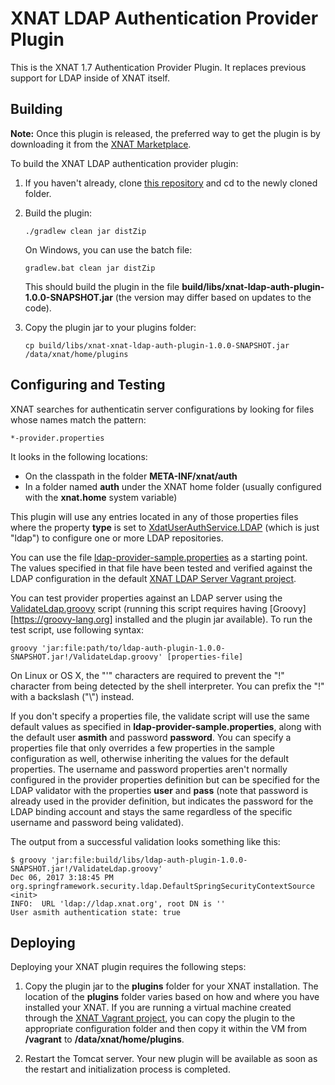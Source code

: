 # XNAT LDAP Authentication Provider Plugin #

This is the XNAT 1.7 Authentication Provider Plugin. It replaces previous support for LDAP inside of XNAT itself.

## Building ##

**Note:** Once this plugin is released, the preferred way to get the plugin is by downloading it from the [XNAT Marketplace](https://marketplace.xnat.org).

To build the XNAT LDAP authentication provider plugin:

1. If you haven't already, clone [this repository](https://bitbucket.org/xnatx/xnat-ldap-auth-plugin.git) and cd to the newly cloned folder.

1. Build the plugin:

    `./gradlew clean jar distZip` 
    
    On Windows, you can use the batch file:
    
    `gradlew.bat clean jar distZip`
    
    This should build the plugin in the file **build/libs/xnat-ldap-auth-plugin-1.0.0-SNAPSHOT.jar** 
    (the version may differ based on updates to the code).
    
1. Copy the plugin jar to your plugins folder: 

    `cp build/libs/xnat-xnat-ldap-auth-plugin-1.0.0-SNAPSHOT.jar /data/xnat/home/plugins`

## Configuring and Testing ##

XNAT searches for authenticatin server configurations by looking for files whose names match the pattern:

    *-provider.properties
    
It looks in the following locations:

* On the classpath in the folder **META-INF/xnat/auth**
* In a folder named **auth** under the XNAT home folder (usually configured with the **xnat.home** system variable)

This plugin will use any entries located in any of those properties files where the property **type** is set to [XdatUserAuthService.LDAP](https://bitbucket.org/xnatdev/xdat/src/master/src/main/java/org/nrg/xdat/services/XdatUserAuthService.java#XdatUserAuthService.java-21)
(which is just "ldap") to configure one or more LDAP repositories.

You can use the file [ldap-provider-sample.properties](src/main/resources/ldap-provider-sample.properties) as a starting point. The values
specified in that file have been tested and verified against the LDAP configuration in the default [XNAT LDAP Server Vagrant project](https://bitbucket.org/xnatdev/xnat-ldap-vagrant).

You can test provider properties against an LDAP server using the [ValidateLdap.groovy](src/main/resources) script (running this script requires
having [Groovy][https://groovy-lang.org] installed and the plugin jar available). To run the test script, use following syntax:

`groovy 'jar:file:path/to/ldap-auth-plugin-1.0.0-SNAPSHOT.jar!/ValidateLdap.groovy' [properties-file]`

On Linux or OS X, the "'" characters are required to prevent the "!" character from being detected by the shell interpreter. You can prefix the "!"
with a backslash ("\\") instead.

If you don't specify a properties file, the validate script will use the same default values as specified in **ldap-provider-sample.properties**, along with 
the default user **asmith** and password **password**. You can specify a properties file that only overrides a few properties in the sample configuration as 
well, otherwise inheriting the values for the default properties. The username and password properties aren't normally configured in the provider properties
definition but can be specified for the LDAP validator with the properties **user** and **pass** (note that password is already used in the provider 
definition, but indicates the password for the LDAP binding account and stays the same regardless of the specific username and password being validated). 

The output from a successful validation looks something like this:

    $ groovy 'jar:file:build/libs/ldap-auth-plugin-1.0.0-SNAPSHOT.jar!/ValidateLdap.groovy'
    Dec 06, 2017 3:18:45 PM org.springframework.security.ldap.DefaultSpringSecurityContextSource <init>
    INFO:  URL 'ldap://ldap.xnat.org', root DN is ''
    User asmith authentication state: true

## Deploying ##

Deploying your XNAT plugin requires the following steps:

1. Copy the plugin jar to the **plugins** folder for your XNAT installation. The location of the 
**plugins** folder varies based on how and where you have installed your XNAT. If you are running 
a virtual machine created through the [XNAT Vagrant project](https://bitbucket/xnatdev/xnat-vagrant.git),
you can copy the plugin to the appropriate configuration folder and then copy it within the VM from 
**/vagrant** to **/data/xnat/home/plugins**.

1. Restart the Tomcat server. Your new plugin will be available as soon as the restart and initialization process is completed.


